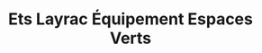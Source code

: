 ---
title: "Ets Layrac Équipement Espaces Verts"
url: /rodez/ets-layrac-equipement-espaces-verts/
shop: Baumarkt
---